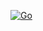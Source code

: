 [![Go](https://github.com/Izumra/Magistus/actions/workflows/go.yml/badge.svg)][def]

[def]: https://github.com/Izumra/Magistus/actions/workflows/go.yml